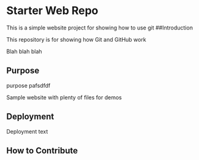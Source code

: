 # Starter Web Repo


This is a simple website project for showing how to use git
##Introduction 

This repository is for showing how Git and GitHub work

Blah blah blah

## Purpose

purpose pafsdfdf

Sample website with plenty of files for demos

## Deployment

Deployment text

##  How to Contribute